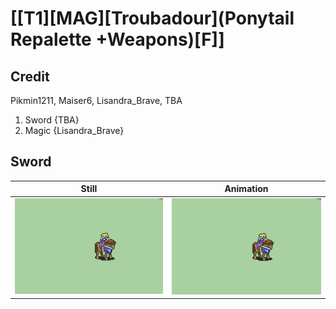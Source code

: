 # [\[T1\]\[MAG\]\[Troubadour\]\(Ponytail Repalette +Weapons\)\[F\]]

## Credit

Pikmin1211, Maiser6, Lisandra_Brave, TBA
1. Sword {TBA}
6. Magic {Lisandra_Brave}
	
## Sword

| Still | Animation |
| :---: | :-------: |
| ![Sword still](./Sword_000.png) | ![Sword animation](./Sword.gif) |
